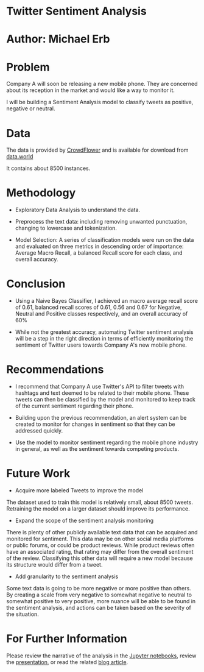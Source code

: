 # Twitter Sentiment Analysis

# Author: Michael Erb

# Problem

Company A will soon be releasing a new mobile phone. They are concerned about its reception in the market and would like a way to monitor it.

I will be building a Sentiment Analysis model to classify tweets as positive, negative or neutral.

# Data

The data is provided by [CrowdFlower](https://data.world/crowdflower) and is available for download from [data.world](https://data.world/crowdflower/brands-and-product-emotions)

It contains about 8500 instances.

# Methodology

* Exploratory Data Analysis to understand the data.


* Preprocess the text data: including removing unwanted punctuation, changing to lowercase and tokenization.


* Model Selection: A series of classification models were run on the data and evaluated on three metrics in descending order of importance: Average Macro Recall, a balanced Recall score for each class, and overall accuracy.

# Conclusion

* Using a Naive Bayes Classifier, I achieved an macro average recall score of 0.61, balanced recall scores of 0.61, 0.56 and 0.67 for Negative, Neutral and Positive classes respectively, and an overall accuracy of 60%


* While not the greatest accuracy, automating Twitter sentiment analysis will be a step in the right direction in terms of efficiently monitoring the sentiment of Twitter users towards Company A's new mobile phone.

# Recommendations

* I recommend that Company A use Twitter's API to filter tweets with hashtags and text deemed to be related to their mobile phone. These tweets can then be classified by the model and monitored to keep track of the current sentiment regarding their phone.


* Building upon the previous recommendation, an alert system can be created to monitor for changes in sentiment so that they can be addressed quickly.


* Use the model to monitor sentiment regarding the mobile phone industry in general, as well as the sentiment towards competing products.

# Future Work

* Acquire more labeled Tweets to improve the model

The dataset used to train this model is relatively small, about 8500 tweets.  Retraining the model on a larger dataset should improve its performance.

* Expand the scope of the sentiment analysis monitoring

There is plenty of other publicly available text data that can be acquired and monitored for sentiment.  This data may be on other social media platforms or public forums, or could be product reviews. While product reviews often have an associated rating, that rating may differ from the overall sentiment of the review.  Classifying this other data will require a new model because its structure would differ from a tweet.

* Add granularity to the sentiment analysis

Some text data is going to be more negative or more positive than others.  By creating a scale from very negative to somewhat negative to neutral to somewhat positive to very positive, more nuance will be able to be found in the sentiment analysis, and actions can be taken based on the severity of the situation.

# For Further Information

Please review the narrative of the analysis in the [Jupyter notebooks](index.ipynb), review the [presentation](https://github.com/merb92/Twitter-Sentiment-Analysis/blob/master/Twitter%20Sentiment%20Analysis%20Presentation.pdf), or read the related [blog article](https://medium.com/analytics-vidhya/pre-processing-tweets-for-sentiment-analysis-a74deda9993e).

